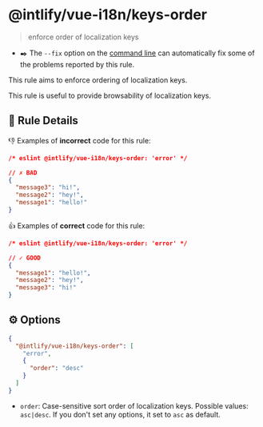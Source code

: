 # @intlify/vue-i18n/keys-order

> enforce order of localization keys

- :black_nib: The `--fix` option on the [command line](https://eslint.org/docs/user-guide/command-line-interface#fixing-problems) can automatically fix some of the problems reported by this rule.

This rule aims to enforce ordering of localization keys.

This rule is useful to provide browsability of localization keys.

## :book: Rule Details

:-1: Examples of **incorrect** code for this rule:

<eslint-code-block fix language="json">

```json
/* eslint @intlify/vue-i18n/keys-order: 'error' */

// ✗ BAD
{
  "message3": "hi!",
  "message2": "hey!",
  "message1": "hello!"
}
```

</eslint-code-block>

:+1: Examples of **correct** code for this rule:

<eslint-code-block fix language="json">

```json
/* eslint @intlify/vue-i18n/keys-order: 'error' */

// ✓ GOOD
{
  "message1": "hello!",
  "message2": "hey!",
  "message3": "hi!"
}
```

</eslint-code-block>

## :gear: Options

```json
{
  "@intlify/vue-i18n/keys-order": [
    "error",
    {
      "order": "desc"
    }
  ]
}
```

- `order`: Case-sensitive sort order of localization keys. Possible values: `asc|desc`. If you don't set any options, it set to `asc` as default.
